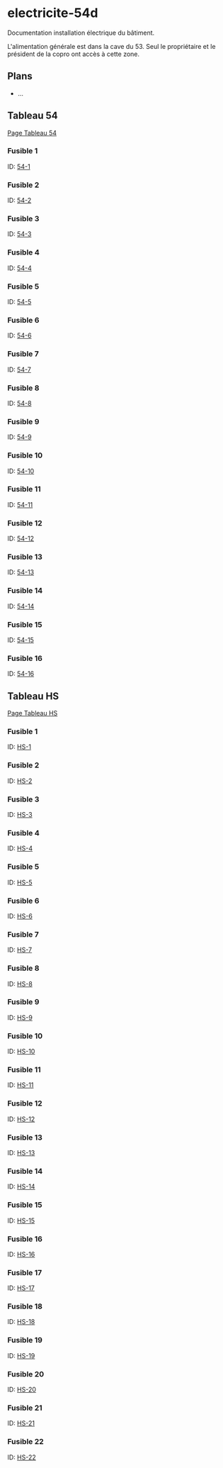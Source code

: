 # electricite-54d
Documentation installation électrique du bâtiment.

L'alimentation générale est dans la cave du 53. Seul le propriétaire et le président de la copro ont accès à cette zone.

## Plans
- ...


## Tableau 54
[Page Tableau 54](54/tableau.md)

### Fusible 1 
ID: [54-1](54/1.md)

### Fusible 2 
ID: [54-2](54/2.md)

### Fusible 3 
ID: [54-3](54/3.md)

### Fusible 4 
ID: [54-4](54/4.md)

### Fusible 5 
ID: [54-5](54/5.md)

### Fusible 6
ID: [54-6](54/6.md)

### Fusible 7
ID: [54-7](54/7.md)

### Fusible 8
ID: [54-8](54/8.md)

### Fusible 9
ID: [54-9](54/9.md)

### Fusible 10
ID: [54-10](54/10.md)

### Fusible 11
ID: [54-11](54/11.md)

### Fusible 12
ID: [54-12](54/12.md)

### Fusible 13
ID: [54-13](54/13.md)

### Fusible 14
ID: [54-14](54/14.md)

### Fusible 15 
ID: [54-15](54/15.md)

### Fusible 16
ID: [54-16](54/16.md)




## Tableau HS
[Page Tableau HS](hs/tableau.md)

### Fusible 1 
ID: [HS-1](hs/1.md)

### Fusible 2
ID: [HS-2](hs/2.md)

### Fusible 3 
ID: [HS-3](hs/3.md)

### Fusible 4
ID: [HS-4](hs/4.md)

### Fusible 5
ID: [HS-5](hs/5.md)

### Fusible 6
ID: [HS-6](hs/6.md)

### Fusible 7
ID: [HS-7](hs/7.md)

### Fusible 8
ID: [HS-8](hs/8.md)

### Fusible 9
ID: [HS-9](hs/9.md)

### Fusible 10
ID: [HS-10](hs/10.md)

### Fusible 11
ID: [HS-11](hs/11.md)

### Fusible 12
ID: [HS-12](hs/12.md)

### Fusible 13
ID: [HS-13](hs/13.md)

### Fusible 14
ID: [HS-14](hs/14.md)

### Fusible 15
ID: [HS-15](hs/15.md)

### Fusible 16
ID: [HS-16](hs/16.md)

### Fusible 17
ID: [HS-17](hs/17.md)

### Fusible 18
ID: [HS-18](hs/18.md)

### Fusible 19
ID: [HS-19](hs/19.md)

### Fusible 20
ID: [HS-20](hs/20.md)

### Fusible 21
ID: [HS-21](hs/21.md)

### Fusible 22
ID: [HS-22](hs/22.md)
